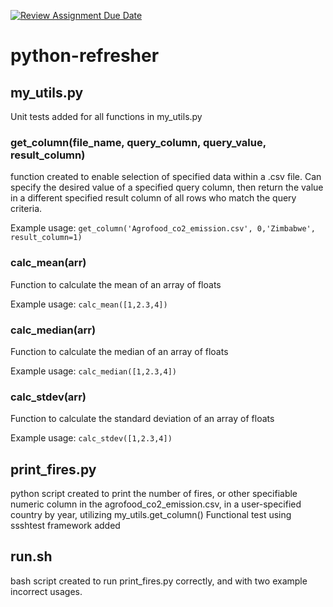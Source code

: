 [![Review Assignment Due Date](https://classroom.github.com/assets/deadline-readme-button-22041afd0340ce965d47ae6ef1cefeee28c7c493a6346c4f15d667ab976d596c.svg)](https://classroom.github.com/a/_G_SdF8U)
# python-refresher

## my_utils.py
Unit tests added for all functions in my_utils.py

### get_column(file_name, query_column, query_value, result_column) 
function created to enable selection of specified data within a .csv file. Can specify the desired value of a specified query column, then return the value in a different specified result column of all rows who match the query criteria.

Example usage:
`get_column('Agrofood_co2_emission.csv', 0,'Zimbabwe', result_column=1)`

### calc_mean(arr)
Function to calculate the mean of an array of floats

Example usage:
`calc_mean([1,2.3,4])`

### calc_median(arr)
Function to calculate the median of an array of floats

Example usage:
`calc_median([1,2.3,4])`

### calc_stdev(arr)
Function to calculate the standard deviation of an array of floats

Example usage:
`calc_stdev([1,2.3,4])`


## print_fires.py
python script created to print the number of fires, or other specifiable numeric column in the agrofood_co2_emission.csv, in a user-specified country by year, utilizing my_utils.get_column() 
Functional test using ssshtest framework added

## run.sh
bash script created to run print_fires.py correctly, and with two example incorrect usages.


